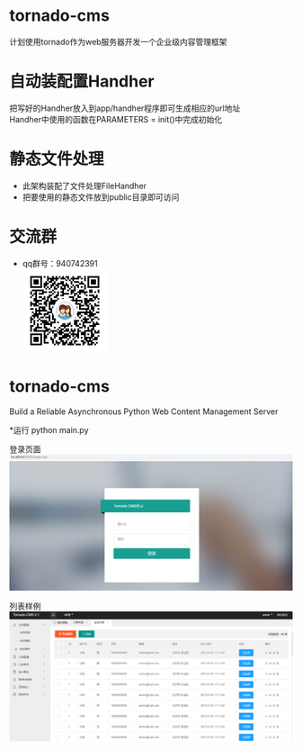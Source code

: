 # tornado-cms
计划使用tornado作为web服务器开发一个企业级内容管理框架

# 自动装配置Handher
把写好的Handher放入到app/handher程序即可生成相应的url地址<br/>
Handher中使用的函数在PARAMETERS = init()中完成初始化

# 静态文件处理
* 此架构装配了文件处理FileHandher
* 把要使用的静态文件放到public目录即可访问

# 交流群
* qq群号：940742391<br/>
![交流群](doc/%E4%BA%A4%E6%B5%81%E7%BE%A4/1550562147812.png)

# tornado-cms
Build a Reliable Asynchronous Python Web Content Management Server

*运行
python main.py

登录页面
![image](doc/2.png)

列表样例
![image](doc/1.png)

